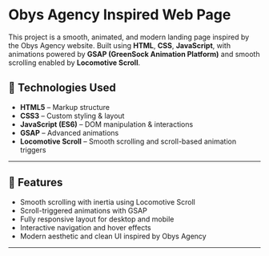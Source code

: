 # Obys Agency Inspired Web Page

This project is a smooth, animated, and modern landing page inspired by the Obys Agency website. Built using **HTML**, **CSS**, **JavaScript**, with animations powered by **GSAP (GreenSock Animation Platform)** and smooth scrolling enabled by **Locomotive Scroll**.

## 🔧 Technologies Used

- **HTML5** – Markup structure  
- **CSS3** – Custom styling & layout  
- **JavaScript (ES6)** – DOM manipulation & interactions  
- **GSAP** – Advanced animations  
- **Locomotive Scroll** – Smooth scrolling and scroll-based animation triggers

---

## 🚀 Features

- Smooth scrolling with inertia using Locomotive Scroll  
- Scroll-triggered animations with GSAP  
- Fully responsive layout for desktop and mobile  
- Interactive navigation and hover effects  
- Modern aesthetic and clean UI inspired by Obys Agency

---
